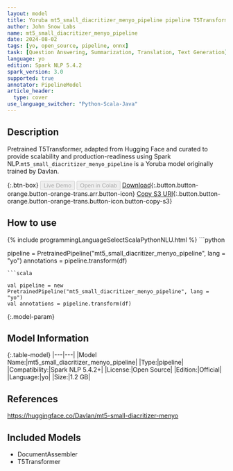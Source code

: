 ```yaml
---
layout: model
title: Yoruba mt5_small_diacritizer_menyo_pipeline pipeline T5Transformer from Davlan
author: John Snow Labs
name: mt5_small_diacritizer_menyo_pipeline
date: 2024-08-02
tags: [yo, open_source, pipeline, onnx]
task: [Question Answering, Summarization, Translation, Text Generation]
language: yo
edition: Spark NLP 5.4.2
spark_version: 3.0
supported: true
annotator: PipelineModel
article_header:
  type: cover
use_language_switcher: "Python-Scala-Java"
---
```


## Description

Pretrained T5Transformer, adapted from Hugging Face and curated to provide scalability and production-readiness using Spark NLP.`mt5_small_diacritizer_menyo_pipeline` is a Yoruba model originally trained by Davlan.

{:.btn-box}
<button class="button button-orange" disabled>Live Demo</button>
<button class="button button-orange" disabled>Open in Colab</button>
[Download](https://s3.amazonaws.com/auxdata.johnsnowlabs.com/public/models/mt5_small_diacritizer_menyo_pipeline_yo_5.4.2_3.0_1722560931496.zip){:.button.button-orange.button-orange-trans.arr.button-icon}
[Copy S3 URI](s3://auxdata.johnsnowlabs.com/public/models/mt5_small_diacritizer_menyo_pipeline_yo_5.4.2_3.0_1722560931496.zip){:.button.button-orange.button-orange-trans.button-icon.button-copy-s3}

## How to use



<div class="tabs-box" markdown="1">
{% include programmingLanguageSelectScalaPythonNLU.html %}
```python

pipeline = PretrainedPipeline("mt5_small_diacritizer_menyo_pipeline", lang = "yo")
annotations =  pipeline.transform(df)   

```
```scala

val pipeline = new PretrainedPipeline("mt5_small_diacritizer_menyo_pipeline", lang = "yo")
val annotations = pipeline.transform(df)

```
</div>

{:.model-param}
## Model Information

{:.table-model}
|---|---|
|Model Name:|mt5_small_diacritizer_menyo_pipeline|
|Type:|pipeline|
|Compatibility:|Spark NLP 5.4.2+|
|License:|Open Source|
|Edition:|Official|
|Language:|yo|
|Size:|1.2 GB|

## References

https://huggingface.co/Davlan/mt5-small-diacritizer-menyo

## Included Models

- DocumentAssembler
- T5Transformer
